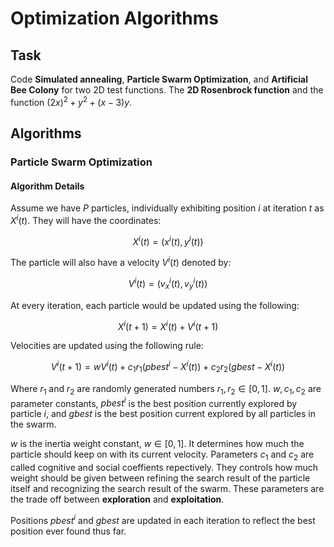 # Optimization Algorithms

## Task
Code **Simulated annealing**, **Particle Swarm Optimization**, and **Artificial Bee Colony** for two 2D test functions. The **2D Rosenbrock function** and the function $(2x)^2+y^2+ (x-3)y$.

## Algorithms
### Particle Swarm Optimization

#### Algorithm Details
Assume we have $P$ particles, individually exhibiting position $i$ at iteration $t$ as $X^i(t)$. They will have the coordinates:

$$
    X^i(t) = (x^i(t),y^i(t))
$$

The particle will also have a velocity $V^i(t)$ denoted by:

$$
    V^i(t) = (v_x^i(t),v^i_y(t))
$$

At every iteration, each particle would be updated using the following:

$$
    X^i(t+1) = X^i(t) + V^i(t+1)
$$

Velocities are updated using the following rule:

$$
    V^i(t+1) = wV^i(t) + c_1r_1(pbest^i - X^i(t)) + c_2r_2(gbest - X^i(t))
$$

Where $r_1$ and $r_2$ are randomly generated numbers $r_1,r_2 \in [0,1]$. $w,c_1,c_2$ are parameter constants, $pbest^i$ is the best position currently explored by particle $i$, and $gbest$ is the best position current explored by all particles in the swarm.

$w$ is the inertia weight constant, $w \in [0,1]$. It determines how much the particle should keep on with its current velocity. Parameters $c_1$ and $c_2$ are called cognitive and social coeffients repectively. They controls how much weight should be given between refining the search result of the particle itself and recognizing the search result of the swarm. These parameters are the trade off between **exploration** and **exploitation**.

Positions $pbest^i$ and $gbest$ are updated in each iteration to reflect the best position ever found thus far.
